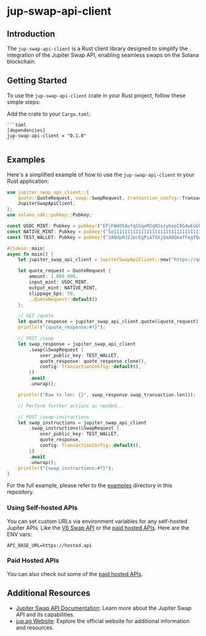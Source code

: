 # jup-swap-api-client

## Introduction

The `jup-swap-api-client` is a Rust client library designed to simplify the integration of the Jupiter Swap API, enabling seamless swaps on the Solana blockchain.

## Getting Started

To use the `jup-swap-api-client` crate in your Rust project, follow these simple steps:

Add the crate to your `Cargo.toml`:

    ```toml
    [dependencies]
    jup-swap-api-client = "0.1.0"
    ```

## Examples

Here's a simplified example of how to use the `jup-swap-api-client` in your Rust application:

```rust
use jupiter_swap_api_client::{
    quote::QuoteRequest, swap::SwapRequest, transaction_config::TransactionConfig,
    JupiterSwapApiClient,
};
use solana_sdk::pubkey::Pubkey;

const USDC_MINT: Pubkey = pubkey!("EPjFWdd5AufqSSqeM2qN1xzybapC8G4wEGGkZwyTDt1v");
const NATIVE_MINT: Pubkey = pubkey!("So11111111111111111111111111111111111111112");
const TEST_WALLET: Pubkey = pubkey!("2AQdpHJ2JpcEgPiATUXjQxA8QmafFegfQwSLWSprPicm");

#[tokio::main]
async fn main() {
    let jupiter_swap_api_client = JupiterSwapApiClient::new("https://quote-api.jup.ag/v6");

    let quote_request = QuoteRequest {
        amount: 1_000_000,
        input_mint: USDC_MINT,
        output_mint: NATIVE_MINT,
        slippage_bps: 50,
        ..QuoteRequest::default()
    };

    // GET /quote
    let quote_response = jupiter_swap_api_client.quote(&quote_request).await.unwrap();
    println!("{quote_response:#?}");

    // POST /swap
    let swap_response = jupiter_swap_api_client
        .swap(&SwapRequest {
            user_public_key: TEST_WALLET,
            quote_response: quote_response.clone(),
            config: TransactionConfig::default(),
        })
        .await
        .unwrap();

    println!("Raw tx len: {}", swap_response.swap_transaction.len());

    // Perform further actions as needed...

    // POST /swap-instructions
    let swap_instructions = jupiter_swap_api_client
        .swap_instructions(&SwapRequest {
            user_public_key: TEST_WALLET,
            quote_response,
            config: TransactionConfig::default(),
        })
        .await
        .unwrap();
    println!("{swap_instructions:#?}");
}

```
For the full example, please refer to the [examples](./example/) directory in this repository.

### Using Self-hosted APIs

You can set custom URLs via environment variables for any self-hosted Jupiter APIs. Like the [V6 Swap API](https://station.jup.ag/docs/apis/self-hosted) or the [paid hosted APIs](#paid-hosted-apis). Here are the ENV vars:

```
API_BASE_URL=https://hosted.api
```

### Paid Hosted APIs

You can also check out some of the [paid hosted APIs](https://station.jup.ag/docs/apis/self-hosted#paid-hosted-apis).

## Additional Resources

- [Jupiter Swap API Documentation](https://station.jup.ag/docs/v6/swap-api): Learn more about the Jupiter Swap API and its capabilities.
- [jup.ag Website](https://jup.ag/): Explore the official website for additional information and resources.
